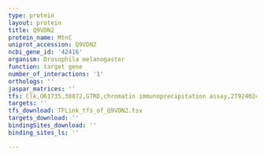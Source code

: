 ```yaml
---
type: protein
layout: protein
title: Q9VDN2
protein_name: MtnC
uniprot_accession: Q9VDN2
ncbi_gene_id: '42416'
organism: Drosophila melanogaster
function: target gene
number_of_interactions: '1'
orthologs: ''
jaspar_matrices: ''
tfs: Clk,O61735,38872,GTRD,chromatin immunoprecipitation assay,27924024%5Buid%5D,No
targets: ''
tfs_download: TFLink_tfs_of_Q9VDN2.tsv
targets_download: ''
bindingSites_download: ''
binding_sites_ls: ''

---
```

